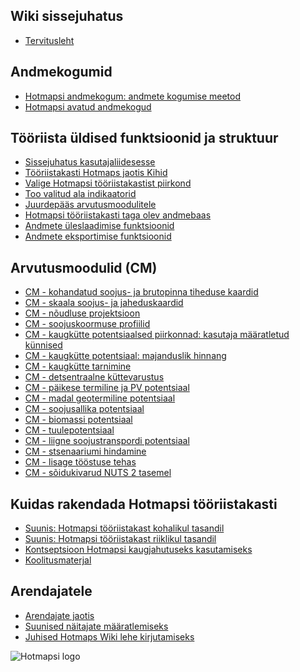 <h2>Wiki sissejuhatus</h2><ul><li> <a href="Home">Tervitusleht</a></li></ul><h2> Andmekogumid</h2><ul><li> <a href="Hotmaps-data-set-method-of-data-collection">Hotmapsi andmekogum: andmete kogumise meetod</a></li><li> <a href="Hotmaps-open-data-repositories">Hotmapsi avatud andmekogud</a></li></ul><h2> Tööriista üldised funktsioonid ja struktuur</h2><ul><li> <a href="Introduction-to-user-interface">Sissejuhatus kasutajaliidesesse</a></li><li> <a href="Layers-section-in-the-Hotmaps-toolbox">Tööriistakasti Hotmaps jaotis Kihid</a></li><li> <a href="Select-a-region-in-the-Hotmaps-toolbox">Valige Hotmapsi tööriistakastist piirkond</a></li><li> <a href="Retrieve-indicators-of-a-selected-area">Too valitud ala indikaatorid</a></li><li> <a href="Access-to-calculation-modules">Juurdepääs arvutusmoodulitele</a></li><li> <a href="Database-behind-the-Hotmaps-toolbox">Hotmapsi tööriistakasti taga olev andmebaas</a></li><li> <a href="Data-upload-functionalities">Andmete üleslaadimise funktsioonid</a></li><li> <a href="Data-export-functionalities">Andmete eksportimise funktsioonid</a></li></ul><h2> Arvutusmoodulid (CM)</h2><ul><li> <a href="CM-Customized-heat-and-floor-area-density-maps">CM - kohandatud soojus- ja brutopinna tiheduse kaardid</a></li><li> <a href="CM-Scale-heat-and-cool-density-maps">CM - skaala soojus- ja jaheduskaardid</a></li><li> <a href="CM-Demand-projection">CM - nõudluse projektsioon</a></li><li> <a href="CM-Heat-load-profiles">CM - soojuskoormuse profiilid</a></li><li> <a href="CM-District-heating-potential-areas-user-defined-thresholds">CM - kaugkütte potentsiaalsed piirkonnad: kasutaja määratletud künnised</a></li><li> <a href="CM-District-heating-potential-economic-assessment">CM - kaugkütte potentsiaal: majanduslik hinnang</a></li><li> <a href="CM-District-heating-supply-dispatch">CM - kaugkütte tarnimine</a></li><li> <a href="CM-Decentral-heating-supply">CM - detsentraalne küttevarustus</a></li><li> <a href="CM-Solar-thermal-and-PV-potential">CM - päikese termiline ja PV potentsiaal</a></li><li> <a href="CM-Shallow-geothermal-potential">CM - madal geotermiline potentsiaal</a></li><li> <a href="CM-Heat-source-potential">CM - soojusallika potentsiaal</a></li><li> <a href="CM-Biomass-potential">CM - biomassi potentsiaal</a></li><li> <a href="CM-Wind-potential">CM - tuulepotentsiaal</a></li><li> <a href="CM-Excess-heat-transport-potential">CM - liigne soojustranspordi potentsiaal</a></li><li> <a href="CM-Scenario-assessment">CM - stsenaariumi hindamine</a></li><li> <a href="CM-Add-industry-plant">CM - lisage tööstuse tehas</a></li><li> <a href="CM-Vehicle-stock-at-NUTS-2-level">CM - sõidukivarud NUTS 2 tasemel</a></li></ul><h2> Kuidas rakendada Hotmapsi tööriistakasti</h2><ul><li> <a href="guide-local-and-municipal-levels">Suunis: Hotmapsi tööriistakast kohalikul tasandil</a></li><li> <a href="guide-national-level-comprehensive-assessment-eed">Suunis: Hotmapsi tööriistakast riiklikul tasandil</a></li><li> <a href="District-Cooling">Kontseptsioon Hotmapsi kaugjahutuseks kasutamiseks</a></li><li> <a href="training-material">Koolitusmaterjal</a></li></ul><h2> Arendajatele</h2><ul><li> <a href="Developers">Arendajate jaotis</a></li><li> <a href="Guidelines-for-defining-indicators">Suunised näitajate määratlemiseks</a></li><li> <a href="Guidelines-for-writing-a-Hotmaps-Wiki-page">Juhised Hotmaps Wiki lehe kirjutamiseks</a></li></ul><img alt="Hotmapsi logo" src="https://www.hotmaps-project.eu/wp-content/uploads/2017/02/logo.svg"/>